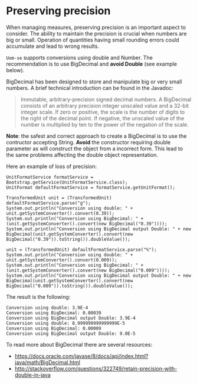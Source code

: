 # Preserving precision

When managing measures, preserving precision is an important aspect to consider. The ability to maintain the precision is crucial when numbers are big or small. Operation of quantities having small rounding errors could accumulate and lead to wrong results.  

```Uom-se``` supports conversions using double and Number. The recommendation is to use BigDecimal and **avoid Double** (see example below). 

BigDecimal has been designed to store and manipulate big or very small numbers. A brief technical introduction can be found in the Javadoc: 
> Immutable, arbitrary-precision signed decimal numbers. A BigDecimal consists of an arbitrary precision integer unscaled value and a 32-bit integer scale. If zero or positive, the scale is the number of digits to the right of the decimal point. If negative, the unscaled value of the number is multiplied by ten to the power of the negation of the scale.

**Note**: the safest and correct approach to create a BigDecimal is to use the contructor accepting String. **Avoid** the constructor requiring double parameter as will construct the object from a incorrect form. This lead to the same problems affecting the double object representation. 

Here an example of loss of precision: 
```
UnitFormatService formatService = Bootstrap.getService(UnitFormatService.class);
UnitFormat defaultFormatService = formatService.getUnitFormat();

TransformedUnit unit = (TransformedUnit) defaultFormatService.parse("g");
System.out.println("Conversion using double: " + unit.getSystemConverter().convert(0.39));
System.out.println("Conversion using BigDecimal: " + (unit.getSystemConverter().convert(new BigDecimal("0.39"))));
System.out.println("Conversion using BigDecimal output Double: " + new BigDecimal(unit.getSystemConverter().convert(new BigDecimal("0.39")).toString()).doubleValue());

unit = (TransformedUnit) defaultFormatService.parse("%");
System.out.println("Conversion using double: " + unit.getSystemConverter().convert(0.009));
System.out.println("Conversion using BigDecimal: " + (unit.getSystemConverter().convert(new BigDecimal("0.009"))));
System.out.println("Conversion using BigDecimal output Double: " + new BigDecimal(unit.getSystemConverter().convert(new BigDecimal("0.009")).toString()).doubleValue());
```

The result is the following: 
```
Conversion using double: 3.9E-4
Conversion using BigDecimal: 0.00039
Conversion using BigDecimal output Double: 3.9E-4
Conversion using double: 8.999999999999999E-5
Conversion using BigDecimal: 0.00009
Conversion using BigDecimal output Double: 9.0E-5
```

To read more about BigDecimal there are several resources: 
- https://docs.oracle.com/javase/8/docs/api/index.html?java/math/BigDecimal.html
- http://stackoverflow.com/questions/322749/retain-precision-with-double-in-java

